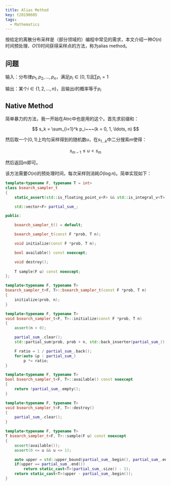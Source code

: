 ```yaml
---
title: Alias Method
key: t20190605
tags:
  - Mathematics
---
```


按给定的离散分布采样是（部分领域的）编程中常见的需求，本文介绍一种$O(n)$时间预处理、$O(1)$时间获得采样点的方法，称为alias method。

<!--more-->

## 问题

输入：分布律$p_1, p_2, \ldots, p_n$，满足$p_i \in [0, 1]$且$\sum p_i = 1$

输出：某个$i \in \{ 1, 2, \ldots, n \}$，且输出$i$的概率等于$p_i$

## Native Method

简单暴力的方法，我一开始在Atrc中也是用的这个。首先求前缀和：

$$
s_k = \sum_{i=1}^k p_i~~~(k = 0, 1, \ldots, n)
$$

然后取一个$[0, 1)$上均匀采样得到的随机数$u$，在$s_{1\ldots k}$中二分搜索$m$使得：

$$
s_{m-1} \le u < s_m
$$

然后返回$m$即可。

该方法需要$O(n)$的预处理时间，每次采样则消耗$O(\log n)$。简单实现如下：

```cpp
template<typename F, typename T = int>
class bsearch_sampler_t
{
    static_assert(std::is_floating_point_v<F> && std::is_integral_v<T>);

    std::vector<F> partial_sum_;

public:

    bsearch_sampler_t() = default;

    bsearch_sampler_t(const F *prob, T n);

    void initialize(const F *prob, T n);

    bool available() const noexcept;

    void destroy();
    
    T sample(F u) const noexcept;
};

template<typename F, typename T>
bsearch_sampler_t<F, T>::bsearch_sampler_t(const F *prob, T n)
{
    initialize(prob, n);
}

template<typename F, typename T>
void bsearch_sampler_t<F, T>::initialize(const F *prob, T n)
{
    assert(n > 0);

    partial_sum_.clear();
    std::partial_sum(prob, prob + n, std::back_inserter(partial_sum_));

    F ratio = 1 / partial_sum_.back();
    for(auto &p : partial_sum_)
        p *= ratio;
}

template<typename F, typename T>
bool bsearch_sampler_t<F, T>::available() const noexcept
{
    return !partial_sum_.empty();
}

template<typename F, typename T>
void bsearch_sampler_t<F, T>::destroy()
{
    partial_sum_.clear();
}

template<typename F, typename T>
T bsearch_sampler_t<F, T>::sample(F u) const noexcept
{
    assert(available());
    assert(0 <= u && u <= 1);

    auto upper = std::upper_bound(partial_sum_.begin(), partial_sum_.end());
    if(upper == partial_sum_.end())
        return static_cast<T>(partial_sum_.size() - 1);
    return static_cast<T>(upper - partial_sum_.begin());
}
```
